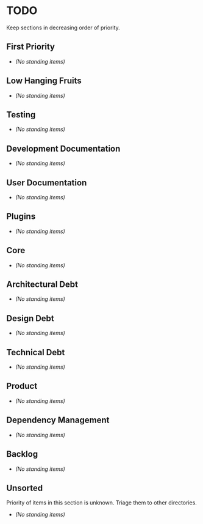 # TODO

Keep sections in decreasing order of priority.

## First Priority

- _(No standing items)_

## Low Hanging Fruits

- _(No standing items)_

## Testing

- _(No standing items)_

## Development Documentation

- _(No standing items)_

## User Documentation

- _(No standing items)_

## Plugins

- _(No standing items)_

## Core

- _(No standing items)_

## Architectural Debt

- _(No standing items)_

## Design Debt

- _(No standing items)_

## Technical Debt

- _(No standing items)_

## Product

- _(No standing items)_

## Dependency Management

- _(No standing items)_

## Backlog

- _(No standing items)_

## Unsorted

Priority of items in this section is unknown. Triage them to other directories.

- _(No standing items)_
